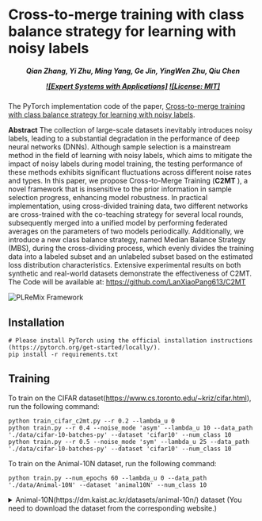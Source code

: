 # Cross-to-merge training with class balance strategy for learning with noisy labels

<h5 align="center">

*Qian Zhang, Yi Zhu, Ming Yang, Ge Jin, YingWen Zhu, Qiu Chen*

[![Expert Systems with Applications]](https://doi.org/10.1016/j.eswa.2024.123846)
[![License: MIT]](https://github.com/LanXiaoPang613/C2MT/blob/main/LICENSE)

</h5>

The PyTorch implementation code of the paper, [Cross-to-merge training with class balance strategy for learning with noisy labels](https://doi.org/10.1016/j.eswa.2024.123846).

**Abstract**
The collection of large-scale datasets inevitably introduces noisy labels, leading to a substantial degradation in the performance of deep neural networks (DNNs). Although sample selection is a mainstream method in the field of learning with noisy labels, which aims to mitigate the impact of noisy labels during model training, the testing performance of these methods exhibits significant fluctuations across different noise rates and types. In this paper, we propose Cross-to-Merge Training (**C2MT** ), a novel framework that is insensitive to the prior information in sample selection progress, enhancing model robustness. In practical implementation, using cross-divided training data, two different networks are cross-trained with the co-teaching strategy for several local rounds, subsequently merged into a unified model by performing federated averages on the parameters of two models periodically. Additionally, we introduce a new class balance strategy, named Median Balance Strategy (MBS), during the cross-dividing process, which evenly divides the training data into a labeled subset and an unlabeled subset based on the estimated loss distribution characteristics. Extensive experimental results on both synthetic and real-world datasets demonstrate the effectiveness of C2MT. The Code will be available at: https://github.com/LanXiaoPang613/C2MT

![PLReMix Framework](./img/framework.png)

[//]: # (<img src="./img/framework.tig" alt="PLReMix Framework" style="margin-left: 10px; margin-right: 50px;"/>)

## Installation

```shell
# Please install PyTorch using the official installation instructions (https://pytorch.org/get-started/locally/).
pip install -r requirements.txt
```

## Training

To train on the CIFAR dataset(https://www.cs.toronto.edu/~kriz/cifar.html), run the following command:

```shell
python train_cifar_c2mt.py --r 0.2 --lambda_u 0
python train.py --r 0.4 --noise_mode 'asym' --lambda_u 10 --data_path './data/cifar-10-batches-py' --dataset 'cifar10' --num_class 10
python train.py --r 0.5 --noise_mode 'sym' --lambda_u 25 --data_path './data/cifar-10-batches-py' --dataset 'cifar10' --num_class 10
```

To train on the Animal-10N dataset, run the following command:

```shell
python train.py --num_epochs 60 --lambda_u 0 --data_path './data/Animal-10N' --dataset 'animal10N' --num_class 10
```

<details>
<summary>Animal-10N(https://dm.kaist.ac.kr/datasets/animal-10n/) dataset (You need to download the dataset from the corresponding website.)</summary>


## Citation

If you have any questions, do not hesitate to contact zhangqian@jsou.edu.cn

Also, if you find our work useful please consider citing our work:

```bibtex
Qian Zhang, Yi Zhu, Ming Yang, Ge Jin, YingWen Zhu, Qiu Chen,
Cross-to-merge training with class balance strategy for learning with noisy labels,
Expert Systems with Applications,
2024,
123846,
ISSN 0957-4174,
https://doi.org/10.1016/j.eswa.2024.123846.
```

## Acknowledgement

* [DivideMix](https://github.com/LiJunnan1992/DivideMix): The algorithm that our framework is based on.
* [MOIT](https://github.com/DiegoOrtego/LabelNoiseMOIT): Inspiration for the balancing strategy.
* [Federated-Learning](https://github.com/AshwinRJ/Federated-Learning-PyTorch): Inspiration for the cross-to-merge training strategy.
* [Co-teaching]((https://github.com/bhanML/Co-teaching)): Inspiration for the cross-to-merge training strategy.

